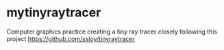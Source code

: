 # mytinyraytracer
Computer graphics practice creating a tiny ray tracer closely following this project https://github.com/ssloy/tinyraytracer
